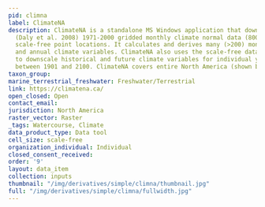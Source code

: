 ```yaml
---
pid: climna
label: ClimateNA
description: ClimateNA is a standalone MS Windows application that downscales PRISM
  (Daly et al. 2008) 1971-2000 gridded monthly climate normal data (800 x 800 m) to
  scale-free point locations. It calculates and derives many (>200) monthly, seasonal
  and annual climate variables. ClimateNA also uses the scale-free data as a baseline
  to downscale historical and future climate variables for individual years and periods
  between 1901 and 2100. ClimateNA covers entire North America (shown below)
taxon_group: 
marine_terrestrial_freshwater: Freshwater/Terrestrial
link: https://climatena.ca/
open_closed: Open
contact_email: 
jurisdiction: North America
raster_vector: Raster
_tags: Watercourse, Climate
data_product_type: Data tool
cell_size: scale-free
organization_individual: Individual
closed_consent_received: 
order: '9'
layout: data_item
collection: inputs
thumbnail: "/img/derivatives/simple/climna/thumbnail.jpg"
full: "/img/derivatives/simple/climna/fullwidth.jpg"
---
```


